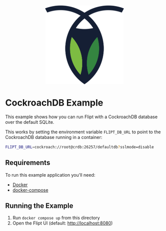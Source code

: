 <p align="center">
    <img src="../../images/logos/cockroachdb.svg" alt="CockroachDB" width=250 height=250 />
</p>

# CockroachDB Example

This example shows how you can run Flipt with a CockroachDB database over the default SQLite.

This works by setting the environment variable `FLIPT_DB_URL` to point to the CockroachDB database running in a container:

```bash
FLIPT_DB_URL=cockroach://root@crdb:26257/defaultdb?sslmode=disable
```

## Requirements

To run this example application you'll need:

* [Docker](https://docs.docker.com/install/)
* [docker-compose](https://docs.docker.com/compose/install/)

## Running the Example

1. Run `docker compose up` from this directory
1. Open the Flipt UI (default: [http://localhost:8080](http://localhost:8080))

